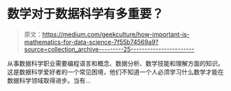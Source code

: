 # 数学对于数据科学有多重要？

> 原文：<https://medium.com/geekculture/how-important-is-mathematics-for-data-science-7f55b74569a9?source=collection_archive---------25----------------------->

从事数据科学职业需要编程语言和概念、数据分析、数学技能和理解方面的知识。这是数据科学爱好者的一个常见困境，他们不知道一个人必须学习什么数学才能在数据科学领域取得进步。当有…